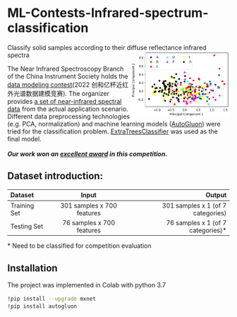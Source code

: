 # ML-Contests-Infrared-spectrum-classification
Classify solid samples according to their diffuse reflectance infrared spectra
<img align="right" height="150" src="pca_result.png">

The Near Infrared Spectroscopy Branch of the China Instrument Society holds the [data modeling contest](https://www.instrument.com.cn/news/20220725/625062.shtml)(2022 创和亿杯近红外光谱数据建模竞赛). The organizer provides [a set of near-infrared spectral data](https://img1.17img.cn/17img/files/202207/attachment/d3666a14-5a77-4d56-b183-49d07239349f.rar) from the actual application scenario. Different data preprocessing technologies (e.g. PCA, normalization) and machine learning models ([AutoGluon](https://auto.gluon.ai/stable/index.html)) were tried for the classification problem. [ExtraTreesClassifier](https://scikit-learn.org/stable/modules/generated/sklearn.ensemble.ExtraTreesClassifier.html) was used as the final model. <br /><br />
***Our work won an [excellent award](https://www.instrument.com.cn/news/20220824/629168.shtml) in this competition.***

## Dataset introduction:
|  Dataset  | Input  | Output |
| :------------ |:---------------:| ---------------:|
| Training Set | 301 samples x 700 features | 301 samples x 1 (of 7 categories) |
| Testing Set | 76 samples x 700 features   |  76 samples x 1 (of 7 categories)* |

\* Need to be classified for competition evaluation

## Installation
The project was implemented in Colab with python 3.7

```bash
!pip install --upgrade mxnet
!pip install autogluon
```
